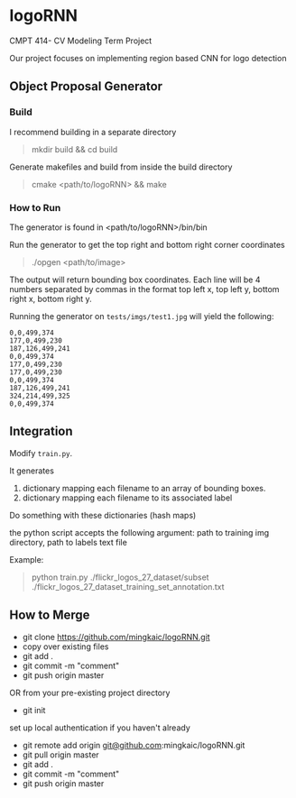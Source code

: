 # logoRNN
CMPT 414- CV Modeling Term Project

Our project focuses on implementing region based CNN for logo detection

## Object Proposal Generator

### Build

I recommend building in a separate directory

> mkdir build && cd build

Generate makefiles and build from inside the build directory

> cmake <path/to/logoRNN> && make

### How to Run

The generator is found in <path/to/logoRNN>/bin/bin

Run the generator to get the top right and bottom right corner coordinates

> ./opgen <path/to/image>

The output will return bounding box coordinates. 
Each line will be 4 numbers separated by commas in the format top left x, top left y, bottom right x, bottom right y.

Running the generator on `tests/imgs/test1.jpg` will yield the following:

```
0,0,499,374
177,0,499,230
187,126,499,241
0,0,499,374
177,0,499,230
177,0,499,230
0,0,499,374
187,126,499,241
324,214,499,325
0,0,499,374
```

## Integration

Modify `train.py`. 

It generates 
1. dictionary mapping each filename to an array of bounding boxes. 
2. dictionary mapping each filename to its associated label

Do something with these dictionaries (hash maps)

the python script accepts the following argument: path to training img directory, path to labels text file

Example:

> python train.py ./flickr_logos_27_dataset/subset ./flickr_logos_27_dataset_training_set_annotation.txt

## How to Merge
- git clone https://github.com/mingkaic/logoRNN.git
- copy over existing files
- git add .
- git commit -m "comment"
- git push origin master

OR
from your pre-existing project directory
- git init

set up local authentication if you haven't already

- git remote add origin git@github.com:mingkaic/logoRNN.git
- git pull origin master
- git add .
- git commit -m "comment"
- git push origin master